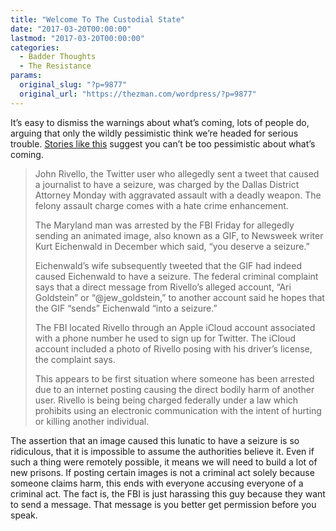 ```yaml
---
title: "Welcome To The Custodial State"
date: "2017-03-20T00:00:00"
lastmod: "2017-03-20T00:00:00"
categories:
  - Badder Thoughts
  - The Resistance
params:
  original_slug: "?p=9877"
  original_url: "https://thezman.com/wordpress/?p=9877"
---
```


It’s easy to dismiss the warnings about what’s coming, lots of people
do, arguing that only the wildly pessimistic think we’re headed for
serious trouble. <a
href="http://dailycaller.com/2017/03/20/twitter-user-who-allegedly-caused-journalists-seizure-is-now-charged-with-assault-with-a-deadly-weapon/"
target="_blank">Stories like this</a> suggest you can’t be too
pessimistic about what’s coming.

> John Rivello, the Twitter user who allegedly sent a tweet that caused
> a journalist to have a seizure, was charged by the Dallas District
> Attorney Monday with aggravated assault with a deadly weapon. The
> felony assault charge comes with a hate crime enhancement.
>
> The Maryland man was arrested by the FBI Friday for allegedly
> sending an animated image, also known as a GIF, to Newsweek writer
> Kurt Eichenwald in December which said, “you deserve a seizure.”
>
> Eichenwald’s wife subsequently tweeted that the GIF had indeed caused
> Eichenwald to have a seizure. The federal criminal complaint says that
> a direct message from Rivello’s alleged account, “Ari Goldstein” or
> “@jew\_goldstein,” to another account said he hopes that the GIF
> “sends” Eichenwald “into a seizure.”
>
> The FBI located Rivello through an Apple iCloud account associated
> with a phone number he used to sign up for Twitter. The iCloud account
> included a photo of Rivello posing with his driver’s license, the
> complaint says.
>
> This appears to be first situation where someone has been arrested due
> to an internet posting causing the direct bodily harm of another user.
> Rivello is being being charged federally under a law which prohibits
> using an electronic communication with the intent of hurting or
> killing another individual.

The assertion that an image caused this lunatic to have a seizure is so
ridiculous, that it is impossible to assume the authorities believe it.
Even if such a thing were remotely possible, it means we will need to
build a lot of new prisons. If posting certain images is not a criminal
act solely because someone claims harm, this ends with everyone accusing
everyone of a criminal act. The fact is, the FBI is just harassing this
guy because they want to send a message. That message is you better get
permission before you speak.
